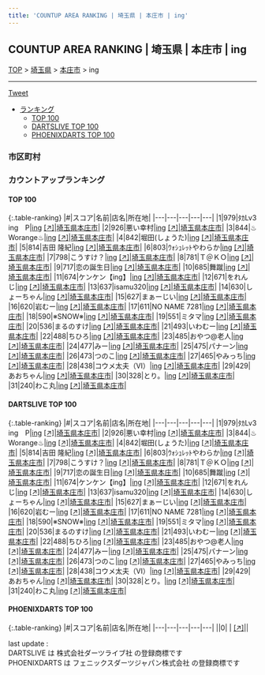 ```yaml
---
title: 'COUNTUP AREA RANKING | 埼玉県 | 本庄市 | ing'
---
```

## COUNTUP AREA RANKING | 埼玉県 | 本庄市 | ing

[TOP](/darts/rank/) > [埼玉県](/darts/rank/埼玉県/) > [本庄市](/darts/rank/埼玉県/本庄市/) > ing

___

<a href="https://twitter.com/share?ref_src=twsrc%5Etfw" data-text="COUNTUP AREA RANKING | 埼玉県本庄市ing" class="twitter-share-button" data-hashtags="DARTSLIVE,PHOENIXDARTS,darts,ダーツ" data-show-count="false">Tweet</a>

* [ランキング](#カウントアップランキング)
    * [TOP 100](#top-100)
    * [DARTSLIVE TOP 100](#dartslive-top-100)
    * [PHOENIXDARTS TOP 100](#phoenixdarts-top-100)

### 市区町村

<ul>

</ul>

### カウントアップランキング

#### TOP 100



{:.table-ranking}
|#|スコア|名前|店名|所在地|
|---|---|---|---|---|
|1|979|<span class="rank-name-dl">ﾀｶLv3　ing　P</span>|<a href="/darts/rank/shops/641ca839711448a10d9b047a20a7ba1e.html">ing</a> <a href="https://search.dartslive.com/jp/shop/641ca839711448a10d9b047a20a7ba1e">[↗]</a>|<a href="/darts/rank/埼玉県/本庄市">埼玉県本庄市</a>|
|2|926|<span class="rank-name-dl">悪い幸村</span>|<a href="/darts/rank/shops/641ca839711448a10d9b047a20a7ba1e.html">ing</a> <a href="https://search.dartslive.com/jp/shop/641ca839711448a10d9b047a20a7ba1e">[↗]</a>|<a href="/darts/rank/埼玉県/本庄市">埼玉県本庄市</a>|
|3|844|<span class="rank-name-dl">♨︎Worange♨︎</span>|<a href="/darts/rank/shops/641ca839711448a10d9b047a20a7ba1e.html">ing</a> <a href="https://search.dartslive.com/jp/shop/641ca839711448a10d9b047a20a7ba1e">[↗]</a>|<a href="/darts/rank/埼玉県/本庄市">埼玉県本庄市</a>|
|4|842|<span class="rank-name-dl">堀田(しょうた)</span>|<a href="/darts/rank/shops/641ca839711448a10d9b047a20a7ba1e.html">ing</a> <a href="https://search.dartslive.com/jp/shop/641ca839711448a10d9b047a20a7ba1e">[↗]</a>|<a href="/darts/rank/埼玉県/本庄市">埼玉県本庄市</a>|
|5|814|<span class="rank-name-dl">吉田 隆紀</span>|<a href="/darts/rank/shops/641ca839711448a10d9b047a20a7ba1e.html">ing</a> <a href="https://search.dartslive.com/jp/shop/641ca839711448a10d9b047a20a7ba1e">[↗]</a>|<a href="/darts/rank/埼玉県/本庄市">埼玉県本庄市</a>|
|6|803|<span class="rank-name-dl">ｳｫｼｭﾚｯﾄやわらか</span>|<a href="/darts/rank/shops/641ca839711448a10d9b047a20a7ba1e.html">ing</a> <a href="https://search.dartslive.com/jp/shop/641ca839711448a10d9b047a20a7ba1e">[↗]</a>|<a href="/darts/rank/埼玉県/本庄市">埼玉県本庄市</a>|
|7|798|<span class="rank-name-dl">こうすけ？</span>|<a href="/darts/rank/shops/641ca839711448a10d9b047a20a7ba1e.html">ing</a> <a href="https://search.dartslive.com/jp/shop/641ca839711448a10d9b047a20a7ba1e">[↗]</a>|<a href="/darts/rank/埼玉県/本庄市">埼玉県本庄市</a>|
|8|781|<span class="rank-name-dl">Ｔ＠ＫＯ</span>|<a href="/darts/rank/shops/641ca839711448a10d9b047a20a7ba1e.html">ing</a> <a href="https://search.dartslive.com/jp/shop/641ca839711448a10d9b047a20a7ba1e">[↗]</a>|<a href="/darts/rank/埼玉県/本庄市">埼玉県本庄市</a>|
|9|717|<span class="rank-name-dl">恋の誕生日</span>|<a href="/darts/rank/shops/641ca839711448a10d9b047a20a7ba1e.html">ing</a> <a href="https://search.dartslive.com/jp/shop/641ca839711448a10d9b047a20a7ba1e">[↗]</a>|<a href="/darts/rank/埼玉県/本庄市">埼玉県本庄市</a>|
|10|685|<span class="rank-name-dl">舞蹴</span>|<a href="/darts/rank/shops/641ca839711448a10d9b047a20a7ba1e.html">ing</a> <a href="https://search.dartslive.com/jp/shop/641ca839711448a10d9b047a20a7ba1e">[↗]</a>|<a href="/darts/rank/埼玉県/本庄市">埼玉県本庄市</a>|
|11|674|<span class="rank-name-dl">ケンケン【ing】</span>|<a href="/darts/rank/shops/641ca839711448a10d9b047a20a7ba1e.html">ing</a> <a href="https://search.dartslive.com/jp/shop/641ca839711448a10d9b047a20a7ba1e">[↗]</a>|<a href="/darts/rank/埼玉県/本庄市">埼玉県本庄市</a>|
|12|671|<span class="rank-name-dl">をれんじ</span>|<a href="/darts/rank/shops/641ca839711448a10d9b047a20a7ba1e.html">ing</a> <a href="https://search.dartslive.com/jp/shop/641ca839711448a10d9b047a20a7ba1e">[↗]</a>|<a href="/darts/rank/埼玉県/本庄市">埼玉県本庄市</a>|
|13|637|<span class="rank-name-dl">isamu320</span>|<a href="/darts/rank/shops/641ca839711448a10d9b047a20a7ba1e.html">ing</a> <a href="https://search.dartslive.com/jp/shop/641ca839711448a10d9b047a20a7ba1e">[↗]</a>|<a href="/darts/rank/埼玉県/本庄市">埼玉県本庄市</a>|
|14|630|<span class="rank-name-dl">しょーちゃん</span>|<a href="/darts/rank/shops/641ca839711448a10d9b047a20a7ba1e.html">ing</a> <a href="https://search.dartslive.com/jp/shop/641ca839711448a10d9b047a20a7ba1e">[↗]</a>|<a href="/darts/rank/埼玉県/本庄市">埼玉県本庄市</a>|
|15|627|<span class="rank-name-dl">まぁーじい</span>|<a href="/darts/rank/shops/641ca839711448a10d9b047a20a7ba1e.html">ing</a> <a href="https://search.dartslive.com/jp/shop/641ca839711448a10d9b047a20a7ba1e">[↗]</a>|<a href="/darts/rank/埼玉県/本庄市">埼玉県本庄市</a>|
|16|620|<span class="rank-name-dl">岩むー</span>|<a href="/darts/rank/shops/641ca839711448a10d9b047a20a7ba1e.html">ing</a> <a href="https://search.dartslive.com/jp/shop/641ca839711448a10d9b047a20a7ba1e">[↗]</a>|<a href="/darts/rank/埼玉県/本庄市">埼玉県本庄市</a>|
|17|611|<span class="rank-name-dl">NO NAME 7281</span>|<a href="/darts/rank/shops/641ca839711448a10d9b047a20a7ba1e.html">ing</a> <a href="https://search.dartslive.com/jp/shop/641ca839711448a10d9b047a20a7ba1e">[↗]</a>|<a href="/darts/rank/埼玉県/本庄市">埼玉県本庄市</a>|
|18|590|<span class="rank-name-dl">※SNOW※</span>|<a href="/darts/rank/shops/641ca839711448a10d9b047a20a7ba1e.html">ing</a> <a href="https://search.dartslive.com/jp/shop/641ca839711448a10d9b047a20a7ba1e">[↗]</a>|<a href="/darts/rank/埼玉県/本庄市">埼玉県本庄市</a>|
|19|551|<span class="rank-name-dl">ミタマ</span>|<a href="/darts/rank/shops/641ca839711448a10d9b047a20a7ba1e.html">ing</a> <a href="https://search.dartslive.com/jp/shop/641ca839711448a10d9b047a20a7ba1e">[↗]</a>|<a href="/darts/rank/埼玉県/本庄市">埼玉県本庄市</a>|
|20|536|<span class="rank-name-dl">まるのすけ</span>|<a href="/darts/rank/shops/641ca839711448a10d9b047a20a7ba1e.html">ing</a> <a href="https://search.dartslive.com/jp/shop/641ca839711448a10d9b047a20a7ba1e">[↗]</a>|<a href="/darts/rank/埼玉県/本庄市">埼玉県本庄市</a>|
|21|493|<span class="rank-name-dl">いわむー</span>|<a href="/darts/rank/shops/641ca839711448a10d9b047a20a7ba1e.html">ing</a> <a href="https://search.dartslive.com/jp/shop/641ca839711448a10d9b047a20a7ba1e">[↗]</a>|<a href="/darts/rank/埼玉県/本庄市">埼玉県本庄市</a>|
|22|488|<span class="rank-name-dl">ちひろ</span>|<a href="/darts/rank/shops/641ca839711448a10d9b047a20a7ba1e.html">ing</a> <a href="https://search.dartslive.com/jp/shop/641ca839711448a10d9b047a20a7ba1e">[↗]</a>|<a href="/darts/rank/埼玉県/本庄市">埼玉県本庄市</a>|
|23|485|<span class="rank-name-dl">おやつ@老人</span>|<a href="/darts/rank/shops/641ca839711448a10d9b047a20a7ba1e.html">ing</a> <a href="https://search.dartslive.com/jp/shop/641ca839711448a10d9b047a20a7ba1e">[↗]</a>|<a href="/darts/rank/埼玉県/本庄市">埼玉県本庄市</a>|
|24|477|<span class="rank-name-dl">みー</span>|<a href="/darts/rank/shops/641ca839711448a10d9b047a20a7ba1e.html">ing</a> <a href="https://search.dartslive.com/jp/shop/641ca839711448a10d9b047a20a7ba1e">[↗]</a>|<a href="/darts/rank/埼玉県/本庄市">埼玉県本庄市</a>|
|25|475|<span class="rank-name-dl">パナーン</span>|<a href="/darts/rank/shops/641ca839711448a10d9b047a20a7ba1e.html">ing</a> <a href="https://search.dartslive.com/jp/shop/641ca839711448a10d9b047a20a7ba1e">[↗]</a>|<a href="/darts/rank/埼玉県/本庄市">埼玉県本庄市</a>|
|26|473|<span class="rank-name-dl">つのこ</span>|<a href="/darts/rank/shops/641ca839711448a10d9b047a20a7ba1e.html">ing</a> <a href="https://search.dartslive.com/jp/shop/641ca839711448a10d9b047a20a7ba1e">[↗]</a>|<a href="/darts/rank/埼玉県/本庄市">埼玉県本庄市</a>|
|27|465|<span class="rank-name-dl">やみっち</span>|<a href="/darts/rank/shops/641ca839711448a10d9b047a20a7ba1e.html">ing</a> <a href="https://search.dartslive.com/jp/shop/641ca839711448a10d9b047a20a7ba1e">[↗]</a>|<a href="/darts/rank/埼玉県/本庄市">埼玉県本庄市</a>|
|28|438|<span class="rank-name-dl">コウメ太夫（Ⅵ）</span>|<a href="/darts/rank/shops/641ca839711448a10d9b047a20a7ba1e.html">ing</a> <a href="https://search.dartslive.com/jp/shop/641ca839711448a10d9b047a20a7ba1e">[↗]</a>|<a href="/darts/rank/埼玉県/本庄市">埼玉県本庄市</a>|
|29|429|<span class="rank-name-dl">あおちゃん</span>|<a href="/darts/rank/shops/641ca839711448a10d9b047a20a7ba1e.html">ing</a> <a href="https://search.dartslive.com/jp/shop/641ca839711448a10d9b047a20a7ba1e">[↗]</a>|<a href="/darts/rank/埼玉県/本庄市">埼玉県本庄市</a>|
|30|328|<span class="rank-name-dl">とり。</span>|<a href="/darts/rank/shops/641ca839711448a10d9b047a20a7ba1e.html">ing</a> <a href="https://search.dartslive.com/jp/shop/641ca839711448a10d9b047a20a7ba1e">[↗]</a>|<a href="/darts/rank/埼玉県/本庄市">埼玉県本庄市</a>|
|31|240|<span class="rank-name-dl">わこ丸</span>|<a href="/darts/rank/shops/641ca839711448a10d9b047a20a7ba1e.html">ing</a> <a href="https://search.dartslive.com/jp/shop/641ca839711448a10d9b047a20a7ba1e">[↗]</a>|<a href="/darts/rank/埼玉県/本庄市">埼玉県本庄市</a>|


#### DARTSLIVE TOP 100



{:.table-ranking}
|#|スコア|名前|店名|所在地|
|---|---|---|---|---|
|1|979|<span class="rank-name-dl">ﾀｶLv3　ing　P</span>|<a href="/darts/rank/shops/641ca839711448a10d9b047a20a7ba1e.html">ing</a> <a href="https://search.dartslive.com/jp/shop/641ca839711448a10d9b047a20a7ba1e">[↗]</a>|<a href="/darts/rank/埼玉県/本庄市">埼玉県本庄市</a>|
|2|926|<span class="rank-name-dl">悪い幸村</span>|<a href="/darts/rank/shops/641ca839711448a10d9b047a20a7ba1e.html">ing</a> <a href="https://search.dartslive.com/jp/shop/641ca839711448a10d9b047a20a7ba1e">[↗]</a>|<a href="/darts/rank/埼玉県/本庄市">埼玉県本庄市</a>|
|3|844|<span class="rank-name-dl">♨︎Worange♨︎</span>|<a href="/darts/rank/shops/641ca839711448a10d9b047a20a7ba1e.html">ing</a> <a href="https://search.dartslive.com/jp/shop/641ca839711448a10d9b047a20a7ba1e">[↗]</a>|<a href="/darts/rank/埼玉県/本庄市">埼玉県本庄市</a>|
|4|842|<span class="rank-name-dl">堀田(しょうた)</span>|<a href="/darts/rank/shops/641ca839711448a10d9b047a20a7ba1e.html">ing</a> <a href="https://search.dartslive.com/jp/shop/641ca839711448a10d9b047a20a7ba1e">[↗]</a>|<a href="/darts/rank/埼玉県/本庄市">埼玉県本庄市</a>|
|5|814|<span class="rank-name-dl">吉田 隆紀</span>|<a href="/darts/rank/shops/641ca839711448a10d9b047a20a7ba1e.html">ing</a> <a href="https://search.dartslive.com/jp/shop/641ca839711448a10d9b047a20a7ba1e">[↗]</a>|<a href="/darts/rank/埼玉県/本庄市">埼玉県本庄市</a>|
|6|803|<span class="rank-name-dl">ｳｫｼｭﾚｯﾄやわらか</span>|<a href="/darts/rank/shops/641ca839711448a10d9b047a20a7ba1e.html">ing</a> <a href="https://search.dartslive.com/jp/shop/641ca839711448a10d9b047a20a7ba1e">[↗]</a>|<a href="/darts/rank/埼玉県/本庄市">埼玉県本庄市</a>|
|7|798|<span class="rank-name-dl">こうすけ？</span>|<a href="/darts/rank/shops/641ca839711448a10d9b047a20a7ba1e.html">ing</a> <a href="https://search.dartslive.com/jp/shop/641ca839711448a10d9b047a20a7ba1e">[↗]</a>|<a href="/darts/rank/埼玉県/本庄市">埼玉県本庄市</a>|
|8|781|<span class="rank-name-dl">Ｔ＠ＫＯ</span>|<a href="/darts/rank/shops/641ca839711448a10d9b047a20a7ba1e.html">ing</a> <a href="https://search.dartslive.com/jp/shop/641ca839711448a10d9b047a20a7ba1e">[↗]</a>|<a href="/darts/rank/埼玉県/本庄市">埼玉県本庄市</a>|
|9|717|<span class="rank-name-dl">恋の誕生日</span>|<a href="/darts/rank/shops/641ca839711448a10d9b047a20a7ba1e.html">ing</a> <a href="https://search.dartslive.com/jp/shop/641ca839711448a10d9b047a20a7ba1e">[↗]</a>|<a href="/darts/rank/埼玉県/本庄市">埼玉県本庄市</a>|
|10|685|<span class="rank-name-dl">舞蹴</span>|<a href="/darts/rank/shops/641ca839711448a10d9b047a20a7ba1e.html">ing</a> <a href="https://search.dartslive.com/jp/shop/641ca839711448a10d9b047a20a7ba1e">[↗]</a>|<a href="/darts/rank/埼玉県/本庄市">埼玉県本庄市</a>|
|11|674|<span class="rank-name-dl">ケンケン【ing】</span>|<a href="/darts/rank/shops/641ca839711448a10d9b047a20a7ba1e.html">ing</a> <a href="https://search.dartslive.com/jp/shop/641ca839711448a10d9b047a20a7ba1e">[↗]</a>|<a href="/darts/rank/埼玉県/本庄市">埼玉県本庄市</a>|
|12|671|<span class="rank-name-dl">をれんじ</span>|<a href="/darts/rank/shops/641ca839711448a10d9b047a20a7ba1e.html">ing</a> <a href="https://search.dartslive.com/jp/shop/641ca839711448a10d9b047a20a7ba1e">[↗]</a>|<a href="/darts/rank/埼玉県/本庄市">埼玉県本庄市</a>|
|13|637|<span class="rank-name-dl">isamu320</span>|<a href="/darts/rank/shops/641ca839711448a10d9b047a20a7ba1e.html">ing</a> <a href="https://search.dartslive.com/jp/shop/641ca839711448a10d9b047a20a7ba1e">[↗]</a>|<a href="/darts/rank/埼玉県/本庄市">埼玉県本庄市</a>|
|14|630|<span class="rank-name-dl">しょーちゃん</span>|<a href="/darts/rank/shops/641ca839711448a10d9b047a20a7ba1e.html">ing</a> <a href="https://search.dartslive.com/jp/shop/641ca839711448a10d9b047a20a7ba1e">[↗]</a>|<a href="/darts/rank/埼玉県/本庄市">埼玉県本庄市</a>|
|15|627|<span class="rank-name-dl">まぁーじい</span>|<a href="/darts/rank/shops/641ca839711448a10d9b047a20a7ba1e.html">ing</a> <a href="https://search.dartslive.com/jp/shop/641ca839711448a10d9b047a20a7ba1e">[↗]</a>|<a href="/darts/rank/埼玉県/本庄市">埼玉県本庄市</a>|
|16|620|<span class="rank-name-dl">岩むー</span>|<a href="/darts/rank/shops/641ca839711448a10d9b047a20a7ba1e.html">ing</a> <a href="https://search.dartslive.com/jp/shop/641ca839711448a10d9b047a20a7ba1e">[↗]</a>|<a href="/darts/rank/埼玉県/本庄市">埼玉県本庄市</a>|
|17|611|<span class="rank-name-dl">NO NAME 7281</span>|<a href="/darts/rank/shops/641ca839711448a10d9b047a20a7ba1e.html">ing</a> <a href="https://search.dartslive.com/jp/shop/641ca839711448a10d9b047a20a7ba1e">[↗]</a>|<a href="/darts/rank/埼玉県/本庄市">埼玉県本庄市</a>|
|18|590|<span class="rank-name-dl">※SNOW※</span>|<a href="/darts/rank/shops/641ca839711448a10d9b047a20a7ba1e.html">ing</a> <a href="https://search.dartslive.com/jp/shop/641ca839711448a10d9b047a20a7ba1e">[↗]</a>|<a href="/darts/rank/埼玉県/本庄市">埼玉県本庄市</a>|
|19|551|<span class="rank-name-dl">ミタマ</span>|<a href="/darts/rank/shops/641ca839711448a10d9b047a20a7ba1e.html">ing</a> <a href="https://search.dartslive.com/jp/shop/641ca839711448a10d9b047a20a7ba1e">[↗]</a>|<a href="/darts/rank/埼玉県/本庄市">埼玉県本庄市</a>|
|20|536|<span class="rank-name-dl">まるのすけ</span>|<a href="/darts/rank/shops/641ca839711448a10d9b047a20a7ba1e.html">ing</a> <a href="https://search.dartslive.com/jp/shop/641ca839711448a10d9b047a20a7ba1e">[↗]</a>|<a href="/darts/rank/埼玉県/本庄市">埼玉県本庄市</a>|
|21|493|<span class="rank-name-dl">いわむー</span>|<a href="/darts/rank/shops/641ca839711448a10d9b047a20a7ba1e.html">ing</a> <a href="https://search.dartslive.com/jp/shop/641ca839711448a10d9b047a20a7ba1e">[↗]</a>|<a href="/darts/rank/埼玉県/本庄市">埼玉県本庄市</a>|
|22|488|<span class="rank-name-dl">ちひろ</span>|<a href="/darts/rank/shops/641ca839711448a10d9b047a20a7ba1e.html">ing</a> <a href="https://search.dartslive.com/jp/shop/641ca839711448a10d9b047a20a7ba1e">[↗]</a>|<a href="/darts/rank/埼玉県/本庄市">埼玉県本庄市</a>|
|23|485|<span class="rank-name-dl">おやつ@老人</span>|<a href="/darts/rank/shops/641ca839711448a10d9b047a20a7ba1e.html">ing</a> <a href="https://search.dartslive.com/jp/shop/641ca839711448a10d9b047a20a7ba1e">[↗]</a>|<a href="/darts/rank/埼玉県/本庄市">埼玉県本庄市</a>|
|24|477|<span class="rank-name-dl">みー</span>|<a href="/darts/rank/shops/641ca839711448a10d9b047a20a7ba1e.html">ing</a> <a href="https://search.dartslive.com/jp/shop/641ca839711448a10d9b047a20a7ba1e">[↗]</a>|<a href="/darts/rank/埼玉県/本庄市">埼玉県本庄市</a>|
|25|475|<span class="rank-name-dl">パナーン</span>|<a href="/darts/rank/shops/641ca839711448a10d9b047a20a7ba1e.html">ing</a> <a href="https://search.dartslive.com/jp/shop/641ca839711448a10d9b047a20a7ba1e">[↗]</a>|<a href="/darts/rank/埼玉県/本庄市">埼玉県本庄市</a>|
|26|473|<span class="rank-name-dl">つのこ</span>|<a href="/darts/rank/shops/641ca839711448a10d9b047a20a7ba1e.html">ing</a> <a href="https://search.dartslive.com/jp/shop/641ca839711448a10d9b047a20a7ba1e">[↗]</a>|<a href="/darts/rank/埼玉県/本庄市">埼玉県本庄市</a>|
|27|465|<span class="rank-name-dl">やみっち</span>|<a href="/darts/rank/shops/641ca839711448a10d9b047a20a7ba1e.html">ing</a> <a href="https://search.dartslive.com/jp/shop/641ca839711448a10d9b047a20a7ba1e">[↗]</a>|<a href="/darts/rank/埼玉県/本庄市">埼玉県本庄市</a>|
|28|438|<span class="rank-name-dl">コウメ太夫（Ⅵ）</span>|<a href="/darts/rank/shops/641ca839711448a10d9b047a20a7ba1e.html">ing</a> <a href="https://search.dartslive.com/jp/shop/641ca839711448a10d9b047a20a7ba1e">[↗]</a>|<a href="/darts/rank/埼玉県/本庄市">埼玉県本庄市</a>|
|29|429|<span class="rank-name-dl">あおちゃん</span>|<a href="/darts/rank/shops/641ca839711448a10d9b047a20a7ba1e.html">ing</a> <a href="https://search.dartslive.com/jp/shop/641ca839711448a10d9b047a20a7ba1e">[↗]</a>|<a href="/darts/rank/埼玉県/本庄市">埼玉県本庄市</a>|
|30|328|<span class="rank-name-dl">とり。</span>|<a href="/darts/rank/shops/641ca839711448a10d9b047a20a7ba1e.html">ing</a> <a href="https://search.dartslive.com/jp/shop/641ca839711448a10d9b047a20a7ba1e">[↗]</a>|<a href="/darts/rank/埼玉県/本庄市">埼玉県本庄市</a>|
|31|240|<span class="rank-name-dl">わこ丸</span>|<a href="/darts/rank/shops/641ca839711448a10d9b047a20a7ba1e.html">ing</a> <a href="https://search.dartslive.com/jp/shop/641ca839711448a10d9b047a20a7ba1e">[↗]</a>|<a href="/darts/rank/埼玉県/本庄市">埼玉県本庄市</a>|


#### PHOENIXDARTS TOP 100



{:.table-ranking}
|#|スコア|名前|店名|所在地|
|---|---|---|---|---|
||0|<span class="rank-name-dl"> </span>|<a href="/darts/rank/shops/.html"></a> <a href="">[↗]</a>|<a href="/darts/rank//"></a>|


<div class="footer border-top border-gray-light mt-5 pt-3 text-right text-gray">
    last update : <span style="font-weight: italic" id="foot_last_modified"></span><br />
    DARTSLIVE は 株式会社ダーツライブ社 の登録商標です<br />
    PHOENIXDARTS は フェニックスダーツジャパン株式会社 の登録商標です<br />
</div>

<script src="https://cdnjs.cloudflare.com/ajax/libs/jquery.tablesorter/2.31.3/js/jquery.tablesorter.min.js" integrity="sha512-qzgd5cYSZcosqpzpn7zF2ZId8f/8CHmFKZ8j7mU4OUXTNRd5g+ZHBPsgKEwoqxCtdQvExE5LprwwPAgoicguNg==" crossorigin="anonymous" referrerpolicy="no-referrer"></script>
<link rel="stylesheet" href="https://cdnjs.cloudflare.com/ajax/libs/jquery.tablesorter/2.31.3/css/theme.default.min.css" integrity="sha512-wghhOJkjQX0Lh3NSWvNKeZ0ZpNn+SPVXX1Qyc9OCaogADktxrBiBdKGDoqVUOyhStvMBmJQ8ZdMHiR3wuEq8+w==" crossorigin="anonymous" referrerpolicy="no-referrer" />
<script>
$(function() {
    $(".table-ranking").tablesorter({sortList:[[0, 0]]});
    $("#foot_last_modified").text(formatDate(new Date(document.lastModified), 'yyyy-MM-dd HH:mm:ss'));
});
</script>

<script async src="https://platform.twitter.com/widgets.js" charset="utf-8"></script>